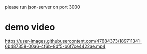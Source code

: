 please run json-server on port 3000
# demo video

https://user-images.githubusercontent.com/47684373/189711341-6b487358-00a6-4f6b-8df5-b6f7ce4422ae.mp4
